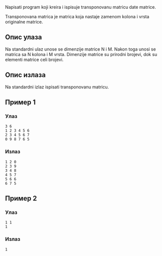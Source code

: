 Napisati program koji kreira i ispisuje transponovanu matricu date matrice.

Transponovana matrica je matrica koja nastaje zamenom kolona i vrsta originalne matrice.

## Опис улаза

Na standardni ulaz unose se dimenzije matrice N i M. Nakon toga unosi se matrica sa N kolona i M vrsta. Dimenzije matrice su prirodni brojevi, dok su elementi matrice celi brojevi.

## Опис излаза

Na standardni izlaz ispisati transponovanu matricu.

## Пример 1

### Улаз

~~~
3 6
1 2 3 4 5 6
2 3 4 5 6 7
0 9 8 7 6 5
~~~

### Излаз

~~~
1 2 0
2 3 9
3 4 8
4 5 7
5 6 6
6 7 5
~~~

## Пример 2

### Улаз

~~~
1 1
1
~~~

### Излаз

~~~
1
~~~
